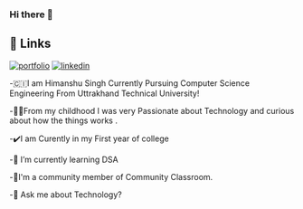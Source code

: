 ### Hi there 👋
## 🔗 Links
[![portfolio](https://img.shields.io/badge/my_portfolio-000?style=for-the-badge&logo=ko-fi&logoColor=white)](https://himanshusingh.me/)
[![linkedin](https://img.shields.io/badge/linkedin-0A66C2?style=for-the-badge&logo=linkedin&logoColor=white)](https://www.linkedin.com/in/himanshu-singh-692403202/)


-🇨🇮I am Himanshu Singh Currently Pursuing Computer Science Engineering From Uttrakhand Technical University!


-👨‍💻From my childhood I was very Passionate about Technology and curious about how the things works .

-✔️I am Curently in my First year of college

-🌱 I’m currently learning DSA 

-🤖I'm a community member of Community Classroom.

-💬 Ask me about Technology?




<!--
**Himanxu1/Himanxu1** is a ✨ _special_ ✨ repository because its `README.md` (this file) appears on your GitHub profile.

Here are some ideas to get you started:

- 🔭 I’m currently working on ...
- 🌱 I’m currently learning ...
- 👯 I’m looking to collaborate on ...
- 🤔 I’m looking for help with ...
- 💬 Ask me about ...
- 📫 How to reach me: ...
- 😄 Pronouns: ...
- ⚡ Fun fact: ...
-->
